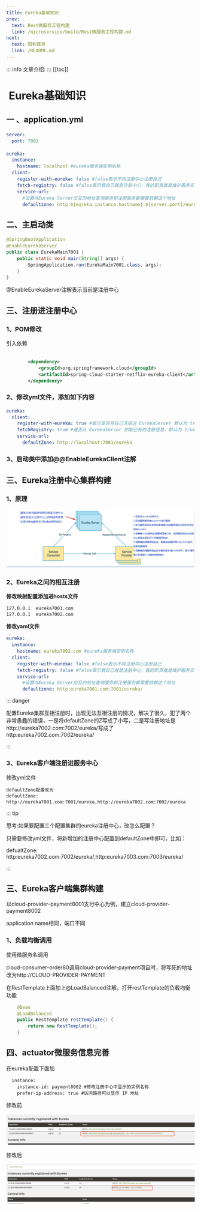 ```yaml
---
title: Eureka基础知识
prev:
  text: Rest微服务工程构建
  link: /microservice/build/Rest微服务工程构建.md
next:
  text: 回到首页
  link: /README.md
---
```

::: info
文章介绍:
:::
[[toc]]

#  Eureka基础知识

## 一 、application.yml 

```yaml
server:
  port: 7001

eureka:
  instance:
    hostname: localhost #eureka服务端实例名称
  client:
    register-with-eureka: false #false表示不向注册中心注册自己
    fetch-registry: false #false表示我自己就是注册中心，我的职责就是维护服务实例，并不需要去检索服务
    service-url:
      #设置与Eureka Server交互的地址查询服务和注册服务都需要依赖这个地址
      defaultzone: http:${eureka.instance.hostname}:${server.port}/eureka/

```



## 二、主启动类

```java
@SpringBootApplication
@EnableEurekaServer
public class EurekaMain7001 {
    public static void main(String[] args) {
        SpringApplication.run(EurekaMain7001.class, args);
    }
}
```

@EnableEurekaServer注解表示当前是注册中心

## 三、注册进注册中心

### 1、POM修改

引入依赖

```xml

        <dependency>
            <groupId>org.springframework.cloud</groupId>
            <artifactId>spring-cloud-starter-netflix-eureka-client</artifactId>
        </dependency>
```

### 2、修改yml文件，添加如下内容

```yaml
eureka:
  client:
    register-with-eureka: true #表示是否将自己注册进 EurekaServer 默认为 true 。
    fetchRegistry: true #是否从 EurekaServer 抓取已有的注册信息，默认为 true 。单节点无所谓，集群必须设置为 true 才能配合 ribbon 使用负载均衡
    service-url:
      defaultZone: http://localhost:7001/eureka
```

### 3、启动类中添加@@EnableEurekaClient注解

## 三、Eureka注册中心集群构建

### 1、原理

![图](https://raw.githubusercontent.com/fuxuelong/docs/master/docs/microservice/build/pic/eureka服务集群原理图.jpg)

### 2、Eureka之间的相互注册

**修改映射配置添加进hosts文件** 

```
127.0.0.1  eureka7001.com 
127.0.0.1  eureka7002.com
```

**修改yaml文件**

```yaml
eureka:
  instance:
    hostname: eureka7002.com #eureka服务端实例名称
  client:
    register-with-eureka: false #false表示不向注册中心注册自己
    fetch-registry: false #false表示我自己就是注册中心，我的职责就是维护服务实例，并不需要去检索服务
    service-url:
      #设置与Eureka Server交互的地址查询服务和注册服务都需要依赖这个地址
      defaultzone: http:eureka7001.com:7001/eureka/
```

::: danger

配置Eureka集群互相注册时，出现无法互相注册的情况，解决了很久，犯了两个非常愚蠢的错误，一是将defaultZone的Z写成了小写，二是写注册地址是http://eureka7002.com:7002/eureka/写成了http:eureka7002.com:7002/eureka/

:::

###  3、Eureka客户端注册进服务中心

修改yml文件

```
defaultZone配置改为
defaultZone: http://eureka7001.com:7001/eureka,http://eureka7002.com:7002/eureka
```

::: tip

思考:如果要配置三个配置集群的eureka注册中心，改怎么配置？

只需要修改yml文件，将新增加的注册中心配置到defaultZone中即可，比如：

defualtZone: http:eureka7002.com:7002/eureka/,http:eureka7003.com:7003/eureka/

:::

## 三、Eureka客户端集群构建

以cloud-provider-payment8001支付中心为例，建立cloud-provider-payment8002

application name相同，端口不同

### 1、负载均衡调用

使用微服务名调用

cloud-consumer-order80调用cloud-provider-payment项目时，将写死的地址改为http://CLOUD-PROVIDER-PAYMENT

在RestTemplate上面加上@LoadBalanced注解，打开restTemplate的负载均衡功能

```java
    @Bean
    @LoadBalanced
    public RestTemplate restTemplate() {
        return new RestTemplate();
    }
```

## 四、actuator微服务信息完善

在eureka配置下面加

```
  instance:
    instance-id: payment8002 #修改注册中心中显示的实例名称
    prefer-ip-address: true #访问路径可以显示 IP 地址
```

修改前

![图](https://raw.githubusercontent.com/fuxuelong/docs/master/docs/microservice/build/pic/actuator信息修改之前.jpg)

修改后

![图](https://raw.githubusercontent.com/fuxuelong/docs/master/docs/microservice/build/pic/actuator信息修改之后.jpg)